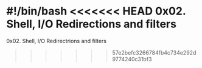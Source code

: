 #!/bin/bash
<<<<<<< HEAD
0x02. Shell, I/O Redirections and filters
=======
0x02. Shell, I/O Redirectrions and filters

>>>>>>> 57e2befc3266784fb4c734e292d9774240c31bf3
